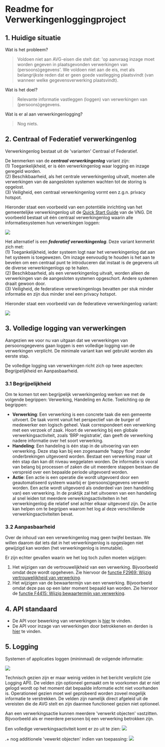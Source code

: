 # Readme for Verwerkingenloggingproject

## 1. Huidige situatie
Wat is het probleem?
>Voldoen niet aan AVG-eisen die stelt dat: 'op aanvraag inzage moet worden gegeven in plaatsgevonden verwerkingen van (persoons)gegevens'.
We voldoen niet aan de eis, met als belangrijkste reden dat er geen goede vastlegging plaatsvindt (van wanneer welke gegevensverwerking plaatsvindt).

Wat is het doel?
>Relevante informatie vastleggen (loggen) van verwerkingen van (persoons)gegevens.

Wat is er al aan verwerkingenlogging?
>Nog niets.

## 2. Centraal of Federatief verwerkingenlog
Verwerkingenlog bestaat uit de 'varianten' Centraal of Federatief.

De kenmerken van de ___centraal verwerkingenlog___ variant zijn:  
(1) Toegankelijkheid, er is één verwerkingenlog waar logging en inzage geregeld worden.  
(2) Beschikbaarheid, als het centrale verwerkingenlog uitvalt, moeten alle verwerkingen van de aangesloten systemen wachten tot de storing is opgelost.  
(3) Veiligheid, een centraal verwerkingenlog vormt een z.g.n. privacy hotspot.

Hieronder staat een voorbeeld van een potentiële inrichting van het gemeentelijke verwerkingenlog uit de [Quick Start Guide](https://vng-realisatie.github.io/gemma-verwerkingenlogging/quickstart/index) van de VNG. Dit voorbeeld bestaat uit één centraal verwerkingenlog waarin alle informatiesystemen hun verwerkingen loggen:

![](docs/Centraal_verwerkingenlog.png)

Het alternatief is een ___federatief verwerkingenlog___. Deze variant kenmerkt zich met:  
(1) Toegankelijkheid, ieder systeem logt naar het verwerkingenlog dat aan het systeem is toegewezen. Om inzage eenvoudig te houden is het aan te bevelen om een centraal punt te introduceren dat instaat is de gegevens uit de diverse verwerkingenlogs op te halen.  
(2) Beschikbaarheid, als een verwerkingenlog uitvalt, worden alleen de verwerkingen van de aangesloten systemen opgeschort. Andere systemen draait gewoon door.  
(3) Veiligheid, de federatieve verwerkingenlogs bevatten per stuk minder informatie en zijn dus minder snel een privacy hotspot.

Hieronder staat een voorbeeld van de federatieve verwerkingenlog variant:

![](docs/Federatief_verwerkingenlog.png)

## 3. Volledige logging van verwerkingen
Aangezien we voor nu van uitgaan dat we verwerkingen van persoonsgegevens gaan loggen is een volledige logging van de verwerkingen verplicht. De minimale variant kan wel gebruikt worden als eerste stap.

De volledige logging van verwerkingen richt zich op twee aspecten: Begrijpelijkheid en Aanpasbaarheid.

### 3.1 Begrijpelijkheid
Om te komen tot een begrijpelijk verwerkingenlog werken we met de volgende begrippen: Verwerking, Handeling en Actie. Toelichting op de begrippen:

- __Verwerking__: Een verwerking is een concrete taak die een gemeente uitvoert. De taak vormt vanuit het perspectief van de burger of medewerker een logisch geheel. Vaak correspondeert een verwerking met een verzoek of zaak. Hoort de verwerking bij een globale verwerkingsactiviteit, zoals ‘BRP registratie’, dan geeft de verwerking nadere informatie over het soort verwerking.
- __Handeling__: Een handeling is één stap in de uitvoering van een verwerking. Deze stap kan bij een zogenaamde ‘happy flow’ zonder onderbrekingen uitgevoerd worden. Bestaat een verwerking maar uit één stap dan kan dit niveau weggelaten worden. De informatie is vooral van belang bij processen of zaken die uit meerdere stappen bestaan die verspreid over een bepaalde periode uitgevoerd worden.
- __Actie__: Een actie is een operatie die wordt uitgevoerd door een geautomatiseerd systeem waarbij er (persoons)gegevens verwerkt worden. Een actie wordt uitgevoerd als onderdeel van (een handeling van) een verwerking. In de praktijk zal het uitvoeren van een handeling al snel leiden tot meerdere verwerkingsactiviteiten in het verwerkingenlog die relatief snel achter elkaar uitgevoerd zijn. De actie kan helpen om te begrijpen waarom het log al deze verschillende verwerkingsactiviteiten bevat.

### 3.2 Aanpasbaarheid
Over de inhoud van een verwerkingenlog mag geen twijfel bestaan. We willen daarom dat iets dat in het verwerkingenlog is opgeslagen niet gewijzigd kan worden (het verwerkingenlog is immutable).

Er zijn echter gevallen waarin we het log toch zullen moeten wijzigen:

1. Het wijzigen van de vertrouwelijkheid van een verwerking. Bijvoorbeeld omdat deze wordt opgeheven. Zie hiervoor de [functie F2969: Wijzig vertrouwelijkheid van verwerking](https://github.com/VNG-Realisatie/gemma-verwerkingenlogging/blob/master/docs/_content/achtergronddocumentatie/ontwerp/artefacten/2969.md).
2. Het wijzigen van de bewaartermijn van een verwerking. Bijvoorbeeld omdat deze pas op een later moment bepaald kan worden. Zie hiervoor de [functie F4415: Wijzig bewaartermijn van verwerking](https://github.com/VNG-Realisatie/gemma-verwerkingenlogging/blob/master/docs/_content/achtergronddocumentatie/ontwerp/artefacten/4415.md).

## 4. API standaard

- De API voor bewerking van verwerkingen is [hier](https://petstore.swagger.io/?url=https://raw.githubusercontent.com/VNG-Realisatie/gemma-verwerkingenlogging/develop/docs/_content/api-write/oas-specification/logging-verwerkingen-api/openapi.yaml#/) te vinden.
- De API voor inzage van verwerkingen door betrokkenen en derden is [hier](https://petstore.swagger.io/?url=https://raw.githubusercontent.com/VNG-Realisatie/gemma-verwerkingenlogging/master/docs/api-read/oas-specification/logging-verwerkingen-api/openapi.yaml) te vinden.

## 5. Logging

Systemen of applicaties loggen (mininmaal) de volgende informatie:

![](docs/Minimaal_Consumer.png)

Technisch gezien zijn er maar weinig velden in het bericht verplicht (zie Logging API). De velden zijn optioneel gemaakt om te voorkomen dat er niet gelogd wordt op het moment dat bepaalde informatie echt niet voorhanden is. Operationeel gezien moet wel geprobeerd worden zoveel mogelijk informatie te verstrekken. De velden zijn namelijk direct afgeleid uit de vereisten die de AVG stelt en zijn daarmee functioneel gezien niet optioneel.

Aan een verwerkingsactie kunnen meerdere 'verwerkt objecten' vastzitten. Bijvoorbeeld als er meerdere personen bij een verwerking betrokken zijn.

Een volledige verwerkingsactiviteit komt er zo uit te zien:
![](docs/Maximaal_Consumer_1.png)

.+ nog additionele 'vewerkt objecten' indien van toepassing:
![](docs/Maximaal_Consumer_2.png)

